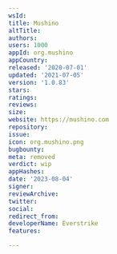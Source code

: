 ```yaml
---
wsId: 
title: Mushino
altTitle: 
authors: 
users: 1000
appId: org.mushino
appCountry: 
released: '2020-07-01'
updated: '2021-07-05'
version: '1.0.83'
stars: 
ratings: 
reviews: 
size: 
website: https://mushino.com
repository: 
issue: 
icon: org.mushino.png
bugbounty: 
meta: removed
verdict: wip
appHashes: 
date: '2023-08-04'
signer: 
reviewArchive: 
twitter: 
social: 
redirect_from: 
developerName: Everstrike
features: 

---
```


